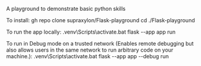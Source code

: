 A playground to demonstrate basic python skills

To install:
  gh repo clone supraxylon/Flask-playground
  cd ./Flask-playground

To run the app locally:
  .venv\Scripts\activate.bat
  flask --app app run

To run in Debug mode on a trusted network (Enables remote debugging but also allows users in the same network to run arbitrary code on your machine.):
  .venv\Scripts\activate.bat
  flask --app app --debug run
